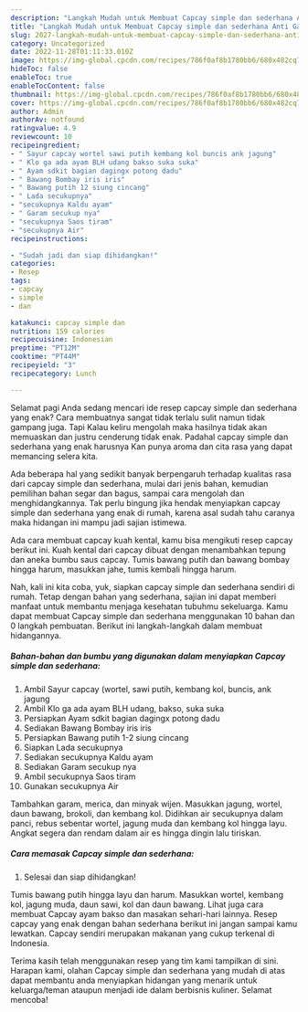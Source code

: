 ```yaml
---
description: "Langkah Mudah untuk Membuat Capcay simple dan sederhana Anti Gagal"
title: "Langkah Mudah untuk Membuat Capcay simple dan sederhana Anti Gagal"
slug: 2027-langkah-mudah-untuk-membuat-capcay-simple-dan-sederhana-anti-gagal
category: Uncategorized
date: 2022-11-28T01:11:33.010Z
image: https://img-global.cpcdn.com/recipes/786f0af8b1780bb6/680x482cq70/capcay-simple-dan-sederhana-foto-resep-utama.jpg
hideToc: false
enableToc: true
enableTocContent: false
thumbnail: https://img-global.cpcdn.com/recipes/786f0af8b1780bb6/680x482cq70/capcay-simple-dan-sederhana-foto-resep-utama.jpg
cover: https://img-global.cpcdn.com/recipes/786f0af8b1780bb6/680x482cq70/capcay-simple-dan-sederhana-foto-resep-utama.jpg
author: Admin
authorAv: notfound
ratingvalue: 4.9
reviewcount: 10
recipeingredient:
- " Sayur capcay wortel sawi putih kembang kol buncis ank jagung"
- " Klo ga ada ayam BLH udang bakso suka suka"
- " Ayam sdkit bagian dagingx potong dadu"
- " Bawang Bombay iris iris"
- " Bawang putih 12 siung cincang"
- " Lada secukupnya"
- "secukupnya Kaldu ayam"
- " Garam secukup nya"
- "secukupnya Saos tiram"
- "secukupnya Air"
recipeinstructions:

- "Sudah jadi dan siap dihidangkan!"
categories:
- Resep
tags:
- capcay
- simple
- dan

katakunci: capcay simple dan 
nutrition: 159 calories
recipecuisine: Indonesian
preptime: "PT12M"
cooktime: "PT44M"
recipeyield: "3"
recipecategory: Lunch

---
```



Selamat pagi Anda sedang mencari ide resep capcay simple dan sederhana yang enak? Cara membuatnya sangat tidak terlalu sulit namun tidak gampang juga. Tapi Kalau keliru mengolah maka hasilnya tidak akan memuaskan dan justru cenderung tidak enak. Padahal capcay simple dan sederhana yang enak harusnya Kan punya aroma dan cita rasa yang dapat memancing selera kita.


Ada beberapa hal yang sedikit banyak berpengaruh terhadap kualitas rasa dari capcay simple dan sederhana, mulai dari jenis bahan, kemudian pemilihan bahan segar dan bagus, sampai cara mengolah dan menghidangkannya. Tak perlu bingung jika hendak menyiapkan capcay simple dan sederhana yang enak di rumah, karena asal sudah tahu caranya maka hidangan ini mampu jadi sajian istimewa.

Ada cara membuat capcay kuah kental, kamu bisa mengikuti resep capcay berikut ini. Kuah kental dari capcay dibuat dengan menambahkan tepung dan aneka bumbu saus capcay. Tumis bawang putih dan bawang bombay hingga harum, masukkan jahe, tumis kembali hingga harum.


Nah, kali ini kita coba, yuk, siapkan capcay simple dan sederhana sendiri di rumah. Tetap dengan bahan yang sederhana, sajian ini dapat memberi manfaat untuk membantu menjaga kesehatan tubuhmu sekeluarga. Kamu dapat membuat Capcay simple dan sederhana menggunakan 10 bahan dan 0 langkah pembuatan. Berikut ini langkah-langkah dalam membuat hidangannya.

<!--inarticleads1-->

##### Bahan-bahan dan bumbu yang digunakan dalam menyiapkan Capcay simple dan sederhana:

1. Ambil  Sayur capcay (wortel, sawi putih, kembang kol, buncis, ank jagung
1. Ambil  Klo ga ada ayam BLH udang, bakso, suka suka
1. Persiapkan  Ayam sdkit bagian dagingx potong dadu
1. Sediakan  Bawang Bombay iris iris
1. Persiapkan  Bawang putih 1-2 siung cincang
1. Siapkan  Lada secukupnya
1. Sediakan secukupnya Kaldu ayam
1. Sediakan  Garam secukup nya
1. Ambil secukupnya Saos tiram
1. Gunakan secukupnya Air


Tambahkan garam, merica, dan minyak wijen. Masukkan jagung, wortel, daun bawang, brokoli, dan kembang kol. Didihkan air secukupnya dalam panci, rebus sebentar wortel, jagung muda dan kembang kol hingga layu. Angkat segera dan rendam dalam air es hingga dingin lalu tiriskan. 

<!--inarticleads2-->

##### Cara memasak Capcay simple dan sederhana:


1. Selesai dan siap dihidangkan!

Tumis bawang putih hingga layu dan harum. Masukkan wortel, kembang kol, jagung muda, daun sawi, kol dan daun bawang. Lihat juga cara membuat Capcay ayam bakso dan masakan sehari-hari lainnya. Resep capcay yang enak dengan bahan sederhana berikut ini jangan sampai kamu lewatkan. Capcay sendiri merupakan makanan yang cukup terkenal di Indonesia. 

Terima kasih telah menggunakan resep yang tim kami tampilkan di sini. Harapan kami, olahan Capcay simple dan sederhana yang mudah di atas dapat membantu anda menyiapkan hidangan yang menarik untuk keluarga/teman ataupun menjadi ide dalam berbisnis kuliner. Selamat mencoba!

